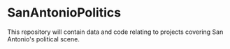 # SanAntonioPolitics
This repository will contain data and code relating to projects covering San Antonio's political scene.
